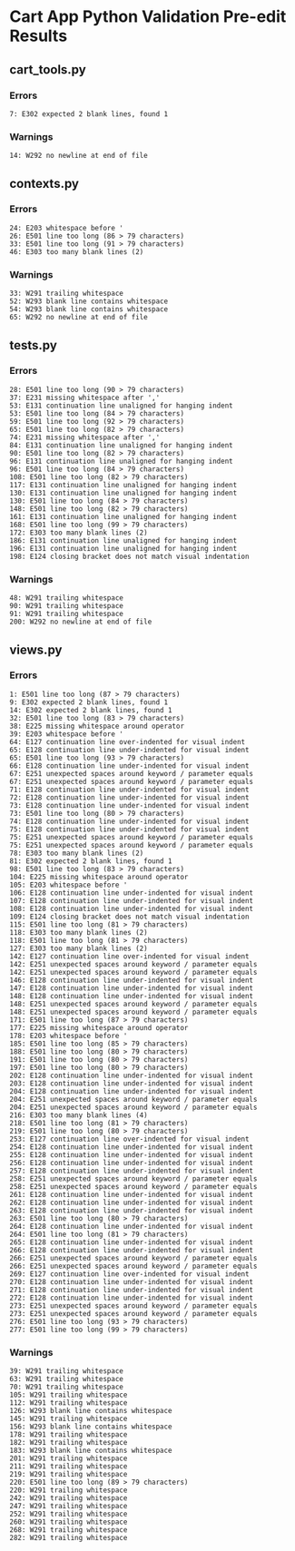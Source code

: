 # Cart App Python Validation Pre-edit Results

## cart_tools.py
### Errors

    7: E302 expected 2 blank lines, found 1

### Warnings
    14: W292 no newline at end of file

## contexts.py
### Errors

    24: E203 whitespace before '
    26: E501 line too long (86 > 79 characters)
    33: E501 line too long (91 > 79 characters)
    46: E303 too many blank lines (2)

### Warnings
    33: W291 trailing whitespace
    52: W293 blank line contains whitespace
    54: W293 blank line contains whitespace
    65: W292 no newline at end of file

## tests.py
### Errors

    28: E501 line too long (90 > 79 characters)
    37: E231 missing whitespace after ','
    53: E131 continuation line unaligned for hanging indent
    53: E501 line too long (84 > 79 characters)
    59: E501 line too long (92 > 79 characters)
    65: E501 line too long (82 > 79 characters)
    74: E231 missing whitespace after ','
    84: E131 continuation line unaligned for hanging indent
    90: E501 line too long (82 > 79 characters)
    96: E131 continuation line unaligned for hanging indent
    96: E501 line too long (84 > 79 characters)
    108: E501 line too long (82 > 79 characters)
    117: E131 continuation line unaligned for hanging indent
    130: E131 continuation line unaligned for hanging indent
    130: E501 line too long (84 > 79 characters)
    148: E501 line too long (82 > 79 characters)
    161: E131 continuation line unaligned for hanging indent
    168: E501 line too long (99 > 79 characters)
    172: E303 too many blank lines (2)
    186: E131 continuation line unaligned for hanging indent
    196: E131 continuation line unaligned for hanging indent
    198: E124 closing bracket does not match visual indentation

### Warnings
    48: W291 trailing whitespace
    90: W291 trailing whitespace
    91: W291 trailing whitespace
    200: W292 no newline at end of file

## views.py
### Errors
    1: E501 line too long (87 > 79 characters)
    9: E302 expected 2 blank lines, found 1
    14: E302 expected 2 blank lines, found 1
    32: E501 line too long (83 > 79 characters)
    38: E225 missing whitespace around operator
    39: E203 whitespace before '
    64: E127 continuation line over-indented for visual indent
    65: E128 continuation line under-indented for visual indent
    65: E501 line too long (93 > 79 characters)
    66: E128 continuation line under-indented for visual indent
    67: E251 unexpected spaces around keyword / parameter equals
    67: E251 unexpected spaces around keyword / parameter equals
    71: E128 continuation line under-indented for visual indent
    72: E128 continuation line under-indented for visual indent
    73: E128 continuation line under-indented for visual indent
    73: E501 line too long (80 > 79 characters)
    74: E128 continuation line under-indented for visual indent
    75: E128 continuation line under-indented for visual indent
    75: E251 unexpected spaces around keyword / parameter equals
    75: E251 unexpected spaces around keyword / parameter equals
    78: E303 too many blank lines (2)
    81: E302 expected 2 blank lines, found 1
    98: E501 line too long (83 > 79 characters)
    104: E225 missing whitespace around operator
    105: E203 whitespace before '
    106: E128 continuation line under-indented for visual indent
    107: E128 continuation line under-indented for visual indent
    108: E128 continuation line under-indented for visual indent
    109: E124 closing bracket does not match visual indentation
    115: E501 line too long (81 > 79 characters)
    118: E303 too many blank lines (2)
    118: E501 line too long (81 > 79 characters)
    127: E303 too many blank lines (2)
    142: E127 continuation line over-indented for visual indent
    142: E251 unexpected spaces around keyword / parameter equals
    142: E251 unexpected spaces around keyword / parameter equals
    146: E128 continuation line under-indented for visual indent
    147: E128 continuation line under-indented for visual indent
    148: E128 continuation line under-indented for visual indent
    148: E251 unexpected spaces around keyword / parameter equals
    148: E251 unexpected spaces around keyword / parameter equals
    171: E501 line too long (87 > 79 characters)
    177: E225 missing whitespace around operator
    178: E203 whitespace before '
    185: E501 line too long (85 > 79 characters)
    188: E501 line too long (80 > 79 characters)
    191: E501 line too long (80 > 79 characters)
    197: E501 line too long (80 > 79 characters)
    202: E128 continuation line under-indented for visual indent
    203: E128 continuation line under-indented for visual indent
    204: E128 continuation line under-indented for visual indent
    204: E251 unexpected spaces around keyword / parameter equals
    204: E251 unexpected spaces around keyword / parameter equals
    216: E303 too many blank lines (4)
    218: E501 line too long (81 > 79 characters)
    219: E501 line too long (80 > 79 characters)
    253: E127 continuation line over-indented for visual indent
    254: E128 continuation line under-indented for visual indent
    255: E128 continuation line under-indented for visual indent
    256: E128 continuation line under-indented for visual indent
    257: E128 continuation line under-indented for visual indent
    258: E251 unexpected spaces around keyword / parameter equals
    258: E251 unexpected spaces around keyword / parameter equals
    261: E128 continuation line under-indented for visual indent
    262: E128 continuation line under-indented for visual indent
    263: E128 continuation line under-indented for visual indent
    263: E501 line too long (80 > 79 characters)
    264: E128 continuation line under-indented for visual indent
    264: E501 line too long (81 > 79 characters)
    265: E128 continuation line under-indented for visual indent
    266: E128 continuation line under-indented for visual indent
    266: E251 unexpected spaces around keyword / parameter equals
    266: E251 unexpected spaces around keyword / parameter equals
    269: E127 continuation line over-indented for visual indent
    270: E128 continuation line under-indented for visual indent
    271: E128 continuation line under-indented for visual indent
    272: E128 continuation line under-indented for visual indent
    273: E251 unexpected spaces around keyword / parameter equals
    273: E251 unexpected spaces around keyword / parameter equals
    276: E501 line too long (93 > 79 characters)
    277: E501 line too long (99 > 79 characters)

### Warnings
    39: W291 trailing whitespace
    63: W291 trailing whitespace
    70: W291 trailing whitespace
    105: W291 trailing whitespace
    112: W291 trailing whitespace
    126: W293 blank line contains whitespace
    145: W291 trailing whitespace
    156: W293 blank line contains whitespace
    178: W291 trailing whitespace
    182: W291 trailing whitespace
    183: W293 blank line contains whitespace
    201: W291 trailing whitespace
    211: W291 trailing whitespace
    219: W291 trailing whitespace
    220: E501 line too long (89 > 79 characters)
    220: W291 trailing whitespace
    242: W291 trailing whitespace
    247: W291 trailing whitespace
    252: W291 trailing whitespace
    260: W291 trailing whitespace
    268: W291 trailing whitespace
    282: W291 trailing whitespace
